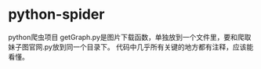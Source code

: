 # python-spider
python爬虫项目
getGraph.py是图片下载函数，单独放到一个文件里，要和爬取妹子图官网.py放到同一个目录下。
代码中几乎所有关键的地方都有注释，应该能看懂。
